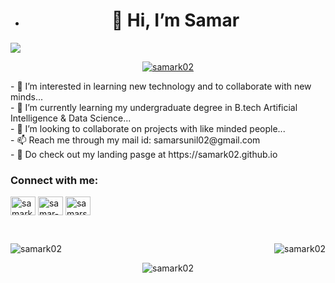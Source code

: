 - <h1 align="center">👋 Hi, I’m Samar</h1>
<img src="https://cdn.dribbble.com/users/730703/screenshots/6581243/avento.gif">
<br>
<p align="center"> <a href="https://twitter.com/samark02" target="blank"><img src="https://img.shields.io/twitter/follow/samark02?logo=twitter&style=for-the-badge" alt="samark02"/></a></p>
- 👀 I’m interested in learning new technology and to collaborate with new minds...<br>
- 🌱 I’m currently learning my undergraduate degree in B.tech Artificial Intelligence & Data Science...<br>
- 💞️ I’m looking to collaborate on projects with like minded people...<br>
- 📫 Reach me through my mail id: samarsunil02@gmail.com <br>
- 🙌 Do check out my landing pasge at https://samark02.github.io <br>

<h3 align="left">Connect with me:</h3>
<p align="left"> 
  <a href="https://twitter.com/samark02" target="blank"><img align="center" src="https://raw.githubusercontent.com/rahuldkjain/github-profile-readme-generator/master/src/images/icons/Social/twitter.svg" alt="samark02" height="30" width="40" /></a> 
  <a href="https://linkedin.com/in/samar-k" target="blank"><img align="center" src="https://raw.githubusercontent.com/rahuldkjain/github-profile-readme-generator/master/src/images/icons/Social/linked-in-alt.svg" alt="samar-k" height="30" width="40" /></a> 
<!--   <a href="https://kaggle.com/williamrenaldy" target="blank"><img align="center" src="https://raw.githubusercontent.com/rahuldkjain/github-profile-readme-generator/master/src/images/icons/Social/kaggle.svg" alt="william-renaldy" height="30" width="40" /></a>  -->
  <a href="https://www.hackerrank.com/samarsunil02" target="blank"><img align="center" src="https://raw.githubusercontent.com/rahuldkjain/github-profile-readme-generator/master/src/images/icons/Social/hackerrank.svg" alt="samarsunil02" height="30" width="40" /></a>
</p> 
<br>
<p><img align="center" src="https://github-readme-stats.vercel.app/api?username=samark02&show_icons=true&locale=en" alt="samark02" />
<img align="right" src="https://github-readme-streak-stats.herokuapp.com/?user=samark02&" alt="samark02" /></p>
<p align="center"><img align="center" src="https://github-readme-stats.vercel.app/api/top-langs?username=samark02&show_icons=true&locale=en&layout=compact" alt="samark02" /></p>

<!---
samark02/samark02 is a ✨ special ✨ repository because its `README.md` (this file) appears on your GitHub profile.
You can click the Preview link to take a look at your changes.
--->
